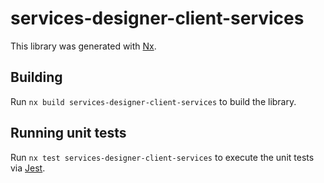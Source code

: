 # services-designer-client-services

This library was generated with [Nx](https://nx.dev).

## Building

Run `nx build services-designer-client-services` to build the library.

## Running unit tests

Run `nx test services-designer-client-services` to execute the unit tests via [Jest](https://jestjs.io).
